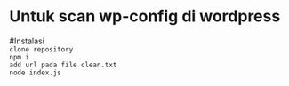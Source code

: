 <h1>Untuk scan wp-config di wordpress</h1>

#Instalasi
<br>
``clone repository``<br>
``npm i``<br>
``add url pada file clean.txt``<br>
``node index.js``<br>
